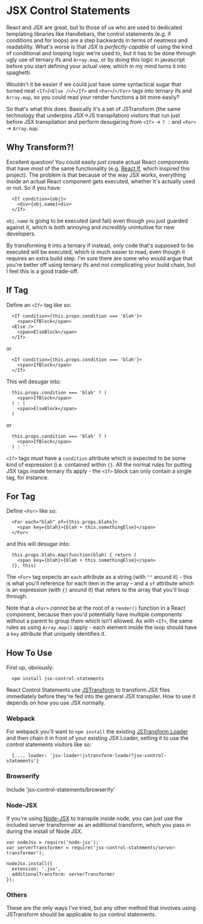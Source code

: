 # JSX Control Statements

React and JSX are great, but to those of us who are used to dedicated templating libraries like Handlebars, the control
statements (e.g. if conditions and for loops) are a step backwards in terms of neatness and readability. What's worse is
that JSX is _perfectly capable_ of using the kind of conditional and looping logic we're used to, but it has to be done
through ugly use of ternary ifs and `Array.map`, or by doing this logic in javascript before you start defining your
actual view, which in my mind turns it into spaghetti.

Wouldn't it be easier if we could just have some syntactical sugar that turned neat `<If>`/`<Else />`/`</If>` and
`<For>`/`</For>` tags into ternary ifs and `Array.map`, so you could read your render functions a bit more easily?

So that's what this does. Basically it's a set of JSTransform (the same technology that underpins JSX->JS transpilation)
visitors that run just before JSX transpilation and perform desugaring from `<If>` -> ` ? : ` and `<For>` ->
`Array.map`.

## Why Transform?!

Excellent question! You could easily just create actual React components that have _most_ of the same functionality (e.g. [React If](https://github.com/romac/react-if), which inspired this project). The problem is that because of the way JSX works, everything inside an actual React component gets executed, whether it's actually used or not. So if you have:

```
  <If condition={obj}>
    <div>{obj.name}<div>
  </If>
```

`obj.name` is going to be executed (and fail) even though you just guarded against it, which is both annoying and _incredibly_ unintuitive for new developers.

By transforming it into a ternary if instead, only code that's supposed to be executed will be executed, which is much easier to read, even though it requires an extra build step. I'm sure there are some who would argue that you're better off using ternary ifs and not complicating your build chain, but I feel this is a good trade-off.

## If Tag

Define an `<If>` tag like so:

```
  <If condition={this.props.condition === 'blah'}>
    <span>IfBlock</span>
  <Else />
    <span>ElseBlock</span>
  </If>
```

or

```
  <If condition={this.props.condition === 'blah'}>
    <span>IfBlock</span>
  </If>
```

This will desugar into:

```
  this.props.condition === 'blah' ? (
    <span>IfBlock</span>
  ) : (
    <span>ElseBlock</span>
  )
```

or 

```
  this.props.condition === 'blah' ? (
    <span>IfBlock</span>
  ) : ''
```

`<If>` tags must have a `condition` attribute which is expected to be some kind of expression (i.e. contained within `{}`. All the normal rules for putting JSX tags inside ternary ifs apply - the `<If>` block can only contain a single tag, for instance.

## For Tag

Define `<For>` like so:

```
  <For each="blah" of={this.props.blahs}>
    <span key={blah}>{blah + this.somethingElse}</span>
  </For>
```

and this will desugar into:

```
  this.props.blahs.map(function(blah) { return (
    <span key={blah}>{blah + this.somethingElse}</span>
  )}, this)
```

The `<For>` tag expects an `each` attribute as a string (with `""` around it) - this is what you'll reference for each item in the array - and a `of` attribute which is an expression (with `{}` around it) that refers to the array that you'll loop through.

Note that a `<For>` *cannot* be at the root of a `render()` function in a React component, because then you'd potentially have multiple components without a parent to group them which isn't allowed. As with `<If>`, the same rules as using `Array.map()` apply - each element inside the loop should have a `key` attribute that uniquely identifies it.

## How To Use
First up, obviously:

```
  npm install jsx-control-statements
```

React Control Statements use [JSTransform](https://github.com/facebook/jstransform) to transform JSX files immediately before they're fed into the general JSX transpiler. How to use it depends on how you use JSX normally.

### Webpack
For webpack you'll want to `npm install` the existing [JSTransform Loader](https://github.com/conradz/jstransform-loader) and then chain it in front of your existing JSX Loader, setting it to use the control statements visitors like so:

```
  {..., loader: 'jsx-loader!jstransform-loader?jsx-control-statements'}
```

### Browserify
Include 'jsx-control-statements/browserify'

### Node-JSX
If you're using [Node-JSX](https://github.com/petehunt/node-jsx) to transpile inside node, you can just use the included server transformer as an additional transform, which you pass in during the install of Node JSX.

```
var nodeJsx = require('node-jsx');
var serverTransformer = require('jsx-control-statements/server-transformer');

nodeJsx.install({
  extension: '.jsx',
  additionalTransform: serverTransformer
});
```

### Others
These are the only ways I've tried, but any other method that involves using JSTransform should be applicable to jsx control statements.
